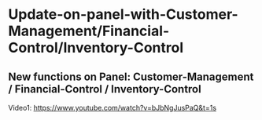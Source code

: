# Update-on-panel-with-Customer-Management/Financial-Control/Inventory-Control
## New functions on Panel: Customer-Management / Financial-Control / Inventory-Control

 Video1: https://www.youtube.com/watch?v=bJbNgJusPaQ&t=1s
